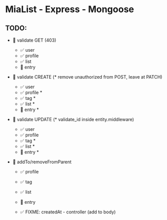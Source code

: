 # MiaList - Express - Mongoose

## **TODO**:

- 🔳 validate GET (403)

  - ✅ user
  - ✅ profile
  - ✅ list
  - 🔳 entry

- 🔳 validate CREATE (\* remove unauthorized from POST, leave at PATCH)

  - ✅ user
  - ✅ profile \*
  - ✅ tag \*
  - ✅ list \*
  - 🔳 entry \*

- 🔳 validate UPDATE (\* validate_id inside entity.middleware)

  - ✅ user
  - ✅ profile
  - ✅ tag \*
  - ✅ list \*
  - 🔳 entry \*

- 🔳 addTo/removeFromParent

  - ✅ profile
  - ✅ tag
  - ✅ list
  - 🔳 entry

  - ✅ FIXME: createdAt - controller (add to body)
